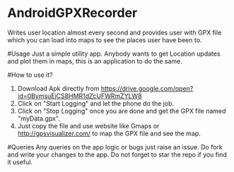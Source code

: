 # AndroidGPXRecorder
Writes user location almost every second and provides user with GPX file which you can load into maps to see the places user have been to.

#Usage
Just a simple utility app. Anybody wants to get Location updates and plot them in maps, this is an application to do the same.

#How to use it?
1) Download Apk directly from https://drive.google.com/open?id=0BymsuEjCS8HMR1dZcUFWRmZYLW8
2) Click on "Start Logging" and let the phone do the job.
3) Click on "Stop Logging" once you are done and get the GPX file named "myData.gpx".
4) Just copy the file and use website like Gmaps or http://gpsvisualizer.com/ to map the GPX file and see the map.

#Queries
Any queries on the app logic or bugs just raise an issue. Do fork and write your changes to the app. 
Do not forget to star the repo if you find it useful.
